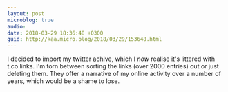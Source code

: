 ```yaml
---
layout: post
microblog: true
audio: 
date: 2018-03-29 18:36:48 +0300
guid: http://kaa.micro.blog/2018/03/29/153648.html
---
```

I decided to import my twitter achive, which I _now_ realise it's littered with t.co links. I'm torn between sorting the links (over 2000 entries) out or just deleting them. They offer a narrative of my online activity over a number of years, which would be a shame to lose. 
